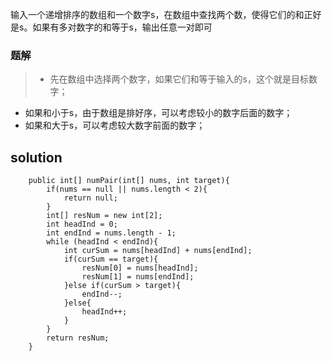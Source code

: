 输入一个递增排序的数组和一个数字s，在数组中查找两个数，使得它们的和正好是s。如果有多对数字的和等于s，输出任意一对即可

### 题解

>+ 先在数组中选择两个数字，如果它们和等于输入的s，这个就是目标数字；
+ 如果和小于s，由于数组是排好序，可以考虑较小的数字后面的数字；
+ 如果和大于s，可以考虑较大数字前面的数字；

## solution

```
	public int[] numPair(int[] nums, int target){
        if(nums == null || nums.length < 2){
            return null;
        }
        int[] resNum = new int[2];
        int headInd = 0;
        int endInd = nums.length - 1;
        while (headInd < endInd){
            int curSum = nums[headInd] + nums[endInd];
            if(curSum == target){
                resNum[0] = nums[headInd];
                resNum[1] = nums[endInd];
            }else if(curSum > target){
                endInd--;
            }else{
                headInd++;
            }
        }
        return resNum;
    }
```

